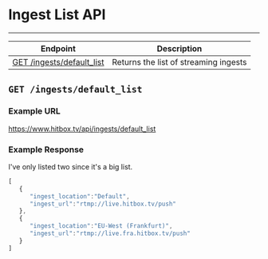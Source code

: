 # Ingest List API
***


| Endpoint | Description |
| ---- | --------------- |
| [GET /ingests/default_list](/ingests/default_list.md#get-ingestsdefault_list) | Returns the list of streaming ingests |

## `GET /ingests/default_list`

### Example URL

https://www.hitbox.tv/api/ingests/default_list

### Example Response 

I've only listed two since it's a big list.

```javascript
[
   {
      "ingest_location":"Default",
      "ingest_url":"rtmp://live.hitbox.tv/push"
   },
   {
      "ingest_location":"EU-West (Frankfurt)",
      "ingest_url":"rtmp://live.fra.hitbox.tv/push"
   }
]
```
